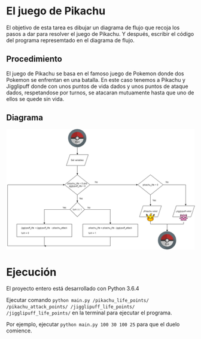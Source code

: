 # El juego de Pikachu

El objetivo de esta tarea es dibujar un diagrama de flujo que recoja los pasos a dar para resolver el juego de Pikachu.
Y después, escribir el código del programa represemtado en el diagrama de flujo.

## Procedimiento

El juego de Pikachu se basa en el famoso juego de Pokemon donde dos Pokemon se enfrentan en una batalla. En este caso
tenemos a Pikachu y Jigglipuff donde con unos puntos de vida dados y unos puntos de ataque dados, respetandose por turnos,
se atacaran mutuamente hasta que uno de ellos se quede sin vida. 

## Diagrama

![diagrama de flujo](https://github.com/alafa/theegg_ai/blob/master/tarea_33/diagrama.png?raw=true)



# Ejecución

El proyecto entero está desarrollado con Python 3.6.4

Ejecutar comando `python main.py /pikachu_life_points/ /pikachu_attack_points/ /jigglipuff_life_points/ /jigglipuff_life_points/`
en la terminal para ejecutar el programa.

Por ejemplo, ejecutar `python main.py 100 30 100 25` para que el duelo comience.

